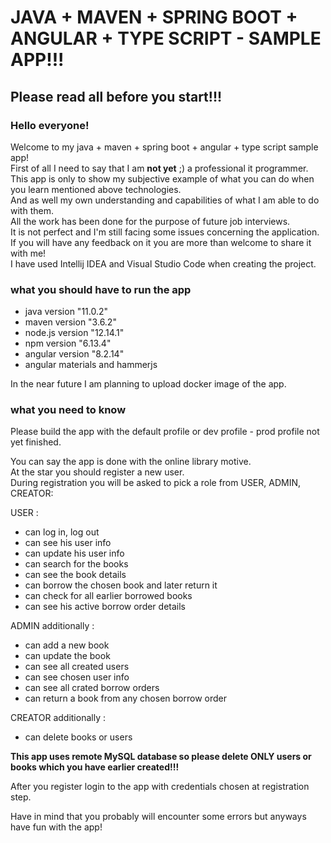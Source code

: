 # JAVA + MAVEN + SPRING BOOT + ANGULAR + TYPE SCRIPT - SAMPLE APP!!!

## Please read all before you start!!!

### Hello everyone!

Welcome to my java + maven + spring boot + angular + type script sample app! <br>
First of all I need to say that I am <b>not yet</b> ;) a professional it programmer. <br>
This app is only to show my subjective example of what you can do when you learn mentioned above technologies. <br>
And as well my own understanding and capabilities of what I am able to do with them. <br>
All the work has been done for the purpose of future job interviews. <br>
It is not perfect and I'm still facing some issues concerning the application. <br>
If you will have any feedback on it you are more than welcome to share it with me! <br>
I have used Intellij IDEA and Visual Studio Code when creating the project. <br>

### what you should have to run the app

- java version "11.0.2" <br>
- maven version "3.6.2" <br>
- node.js version "12.14.1" <br>
- npm version "6.13.4" <br>
- angular version "8.2.14" <br>
- angular materials and hammerjs <br>

In the near future I am planning to upload docker image of the app.

### what you need to know 

Please build the app with the default profile or dev profile - prod profile not yet finished.

You can say the app is done with the online library motive. <br>
At the star you should register a new user. <br>
During registration you will be asked to pick a role from USER, ADMIN, CREATOR: <br>

USER : <br>
- can log in, log out <br>
- can see his user info <br>
- can update his user info <br>
- can search for the books <br>
- can see the book details <br>
- can borrow the chosen book and later return it <br>
- can check for all earlier borrowed books <br>
- can see his active borrow order details <br>

ADMIN additionally : <br>
- can add a new book <br>
- can update the book <br>
- can see all created users <br>
- can see chosen user info <br>
- can see all crated borrow orders <br>
- can return a book from any chosen borrow order <br>

CREATOR additionally : <br>
- can delete books or users <br>

<b>This app uses remote MySQL database so please delete ONLY users or books which you have earlier created!!!</b> <br>

After you register login to the app with credentials chosen at registration step.

Have in mind that you probably will encounter some errors but anyways have fun with the app!


